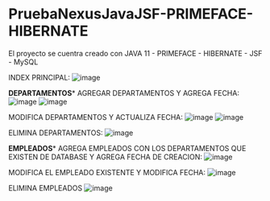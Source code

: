 # PruebaNexusJavaJSF-PRIMEFACE-HIBERNATE

El proyecto se cuentra creado con JAVA 11 - PRIMEFACE - HIBERNATE - JSF - MySQL


INDEX PRINCIPAL:
![image](https://github.com/antomunozg/PruebaNexusJavaJSF-PRIMEFACE-HIBERNATE/assets/128544282/1204b350-7b52-4676-b0c5-feeb13c19990)

****DEPARTAMENTOS*****
AGREGAR DEPARTAMENTOS Y AGREGA FECHA:
![image](https://github.com/antomunozg/PruebaNexusJavaJSF-PRIMEFACE-HIBERNATE/assets/128544282/8ea1b929-6971-4a35-8345-df435434b9df)
![image](https://github.com/antomunozg/PruebaNexusJavaJSF-PRIMEFACE-HIBERNATE/assets/128544282/10d1ecce-6bbb-42fa-ba94-57c490a23b50)

MODIFICA DEPARTAMENTOS Y ACTUALIZA FECHA:
![image](https://github.com/antomunozg/PruebaNexusJavaJSF-PRIMEFACE-HIBERNATE/assets/128544282/198f430b-4108-4d7b-89a0-6d991116097a)
![image](https://github.com/antomunozg/PruebaNexusJavaJSF-PRIMEFACE-HIBERNATE/assets/128544282/94d56c0f-4517-4c36-b9b5-e7f9512f99a2)

ELIMINA DEPARTAMENTOS: 
![image](https://github.com/antomunozg/PruebaNexusJavaJSF-PRIMEFACE-HIBERNATE/assets/128544282/d3ab1cdb-46ad-41bd-b78a-dd83c44437c8)

****EMPLEADOS*****
AGREGA EMPLEADOS CON LOS DEPARTAMENTOS QUE EXISTEN DE DATABASE Y AGREGA FECHA DE CREACION:
![image](https://github.com/antomunozg/PruebaNexusJavaJSF-PRIMEFACE-HIBERNATE/assets/128544282/d6561e0f-f408-410a-bf6f-0b0ce0e1b2db)

MODIFICA EL EMPLEADO EXISTENTE Y MODIFICA FECHA:
![image](https://github.com/antomunozg/PruebaNexusJavaJSF-PRIMEFACE-HIBERNATE/assets/128544282/35a502e6-dab3-43c0-b86f-4a3011f910de)

ELIMINA EMPLEADOS
![image](https://github.com/antomunozg/PruebaNexusJavaJSF-PRIMEFACE-HIBERNATE/assets/128544282/5754fe97-a308-470b-8ce0-2df6a3b0cfed)



